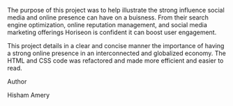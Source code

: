The purpose of this project was to help illustrate the strong influence social media and online presence can have on a buisness.
From their search engine optimization, online reputation management, and social media marketing offerings Horiseon is confident it can boost user 
engagement. 

This project details in a clear and concise manner the importance of having a strong online presence in an interconnected and globalized
economy. The HTML and CSS code was refactored and made more efficient and easier to read. 

Author

Hisham Amery